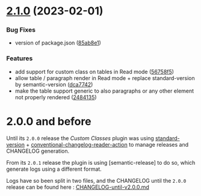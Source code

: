 # [2.1.0](https://github.com/LilaRest/obsidian-custom-classes/compare/2.0.0...2.1.0) (2023-02-01)


### Bug Fixes

* version of package.json ([85ab8e1](https://github.com/LilaRest/obsidian-custom-classes/commit/85ab8e1b15457856f3b6f414873c5137405c3732))


### Features

* add support for custom class on tables in Read mode ([56758f5](https://github.com/LilaRest/obsidian-custom-classes/commit/56758f577cffae5d3c1e7192c3f05b7a8978890a))
* allow table / paragraph render in Read mode + replace standard-version by semantic-version ([dca7742](https://github.com/LilaRest/obsidian-custom-classes/commit/dca7742337f1025416b818a0a23aaa1c7d60240f))
* make the table support generic to also paragraphs or any other element not properly rendered ([2484135](https://github.com/LilaRest/obsidian-custom-classes/commit/24841355679d93484653b97df2a5f5fd8102580c))

# **2.0.0 and before**
Until its `2.0.0` release the _Custom Classes_ plugin was using [standard-version](https://github.com/conventional-changelog/standard-version) + [conventional-changelog-reader-action](https://github.com/artlaman/conventional-changelog-reader-action) to manage releases and CHANGELOG generation.

From its `2.0.1` release the plugin is using [semantic-release] to do so, which generate logs using a different format.

Logs have so been split in two files, and the CHANGELOG until the `2.0.0` release can be found here : [CHANGELOG-until-v2.0.0.md](https://github.com/LilaRest/obsidian-custom-classes/blob/main/CHANGELOG-until-v2.0.0.md)